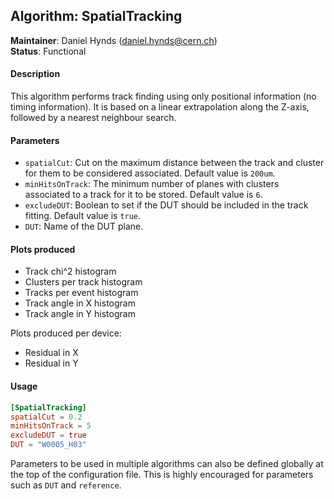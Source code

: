## Algorithm: SpatialTracking
**Maintainer**: Daniel Hynds (<daniel.hynds@cern.ch>)   
**Status**: Functional  

#### Description
This algorithm performs track finding using only positional information (no timing information). It is based on a linear extrapolation along the Z-axis, followed by a nearest neighbour search.


#### Parameters
* `spatialCut`: Cut on the maximum distance between the track and cluster for them to be considered associated. Default value is `200um`.
* `minHitsOnTrack`: The minimum number of planes with clusters associated to a track for it to be stored. Default value is `6`.
* `excludeDUT`: Boolean to set if the DUT should be included in the track fitting. Default value is `true`.
* `DUT`: Name of the DUT plane.

#### Plots produced
* Track chi^2 histogram
* Clusters per track histogram
* Tracks per event histogram
* Track angle in X histogram
* Track angle in Y histogram

Plots produced per device:
* Residual in X
* Residual in Y

#### Usage
```toml
[SpatialTracking]
spatialCut = 0.2
minHitsOnTrack = 5
excludeDUT = true
DUT = "W0005_H03"
```
Parameters to be used in multiple algorithms can also be defined globally at the top of the configuration file. This is highly encouraged for parameters such as `DUT` and `reference`.

